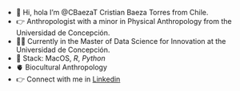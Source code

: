 - 👋 Hi, hola  I’m @CBaezaT Cristian Baeza Torres from Chile. 
- 👉 Anthropologist with a minor in Physical Anthropology from the Universidad de Concepción.
- 👨‍💻 Currently in the Master of Data Science for Innovation at the Universidad de Concepción.
- 🌱 Stack: MacOS, *R*, *Python* 
- 🫀 Biocultural Anthropology
- 👉 Connect with me in [Linkedin](https://www.linkedin.com/in/cristian-baeza-torres-a56160161/)
<!---
CBaezaT/CBaezaT is a ✨ special ✨ repository because its `README.md` (this file) appears on your GitHub profile.
You can click the Preview link to take a look at your changes.
- 👋 Hi, hola  I’m / soy @CBaezaT Cristian Baeza Torres. He/him
- 👉 Soy Antropólogo con mención en Antropología Física de la Universidad de Concepción.
- 👨‍💻 Me dedico a realizar consultorias y asesorias de manera independiente en investigaciones y proyectos. Tengo experiencia en asesorias en investigación con metodologías  cuantitativas, cualitativas y mixtas.
- 🌱 Soy usuario de hace años de Mac OS, dentro de mis principales herramientas esta *R* y *Python* y Atlas.Ti .
- 💞️ Tengo interes en la aplicación e investigación en Antropología Biocultural, con el fin de identificar problemáticas y soluciones para mejorar las condiciones de vida de las poblaciones contemporáneas.
- 🦠 Actualmente mi tema de investigación es Sindemia en Chile por COVID-19
- 👉 Puedes visitar mi perfil en [Linkedin](https://www.linkedin.com/in/cristian-baeza-torres-a56160161/)
- ✅ Puedes ver resultados de mi memoria de título en esta [página](https://cbaezat.github.io/tesis/) donde se encuentran gráficos interactivos realizados en python. 
- 👨‍💻 Experimentando con la technical preview de Github Copilot
--->
